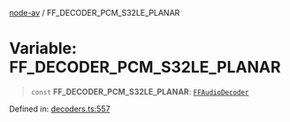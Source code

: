[node-av](../globals.md) / FF\_DECODER\_PCM\_S32LE\_PLANAR

# Variable: FF\_DECODER\_PCM\_S32LE\_PLANAR

> `const` **FF\_DECODER\_PCM\_S32LE\_PLANAR**: [`FFAudioDecoder`](../type-aliases/FFAudioDecoder.md)

Defined in: [decoders.ts:557](https://github.com/seydx/av/blob/f8631fc881b394300b1479f511d55cf1c370a87f/src/constants/decoders.ts#L557)
